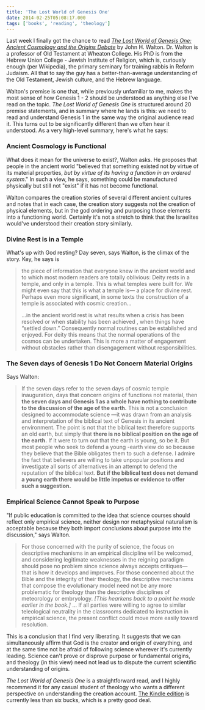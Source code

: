 ```yaml
---
title: 'The Lost World of Genesis One'
date: 2014-02-25T05:08:17.000
tags: ['books', 'reading', 'theology']
---
```


Last week I finally got the chance to read [_The Lost World of Genesis One: Ancient Cosmology and the Origins Debate_](http://www.amazon.com/gp/product/B003VM8QK0/ref=as_li_ss_tl?ie=UTF8&camp=1789&creative=390957&creativeASIN=B003VM8QK0&linkCode=as2&tag=chrishubbs-20) by John H. Walton. Dr. Walton is a professor of Old Testament at Wheaton College. His PhD is from the Hebrew Union College - Jewish Institute of Religion, which is, curiously enough (per Wikipedia), the primary seminary for training rabbis in Reform Judaism. All that to say the guy has a better-than-average understanding of the Old Testament, Jewish culture, and the Hebrew language.

Walton's premise is one that, while previously unfamiliar to me, makes the most sense of how Genesis 1 - 2 should be understood as anything else I've read on the topic. _The Lost World of Genesis One_ is structured around 20 premise statements, and in summary where he lands is this: we need to read and understand Genesis 1 in the same way the original audience read it. This turns out to be significantly different than we often hear it understood. As a very high-level summary, here's what he says:

### Ancient Cosmology is Functional

What does it mean for the universe to exist?, Walton asks. He proposes that people in the ancient world "believed that something existed not by virtue of its material properties, _but by virtue of its having a function in an ordered system_." In such a view, he says, something could be manufactured physically but still not "exist" if it has not become functional.

Walton compares the creation stories of several different ancient cultures and notes that in each case, the creation story suggests not the creation of physical elements, but in the god ordering and purposing those elements into a functioning world. Certainly it's not a stretch to think that the Israelites would've understood their creation story similarly.

### Divine Rest is in a Temple

What's up with God resting? Day seven, says Walton, is the climax of the story. Key, he says is

> the piece of information that everyone knew in the ancient world and to which most modern readers are totally oblivious: Deity rests in a temple, and only in a temple. This is what temples were built for. We might even say that this is what a temple is— a place for divine rest. Perhaps even more significant, in some texts the construction of a temple is associated with cosmic creation...
>
> ...in the ancient world rest is what results when a crisis has been resolved or when stability has been achieved , when things have “settled down.” Consequently normal routines can be established and enjoyed. For deity this means that the normal operations of the cosmos can be undertaken. This is more a matter of engagement without obstacles rather than disengagement without responsibilities.

### The Seven days of Genesis 1 Do Not Concern Material Origins

Says Walton:

> If the seven days refer to the seven days of cosmic temple inauguration, days that concern origins of functions not material, then **the seven days and Genesis 1 as a whole have nothing to contribute to the discussion of the age of the earth.** This is not a conclusion designed to accommodate science —it was drawn from an analysis and interpretation of the biblical text of Genesis in its ancient environment. The point is not that the biblical text therefore supports an old earth, but simply that **there is no biblical position on the age of the earth.** If it were to turn out that the earth is young, so be it. But most people who seek to defend a young -earth view do so because they believe that the Bible obligates them to such a defense. I admire the fact that believers are willing to take unpopular positions and investigate all sorts of alternatives in an attempt to defend the reputation of the biblical text. **But if the biblical text does not demand a young earth there would be little impetus or evidence to offer such a suggestion.**

### Empirical Science Cannot Speak to Purpose

"If public education is committed to the idea that science courses should reflect only empirical science, neither design nor metaphysical naturalism is acceptable because they both import conclusions about purpose into the discussion," says Walton.

> For those concerned with the purity of science, the focus on descriptive mechanisms in an empirical discipline will be welcomed, and considering legitimate weaknesses in the reigning paradigm should pose no problem since science always accepts critiques— that is how it develops and improves. For those concerned about the Bible and the integrity of their theology, the descriptive mechanisms that compose the evolutionary model need not be any more problematic for theology than the descriptive disciplines of meteorology or embryology. _\[This hearkens back to a point he made earlier in the book.\]_ ... If all parties were willing to agree to similar teleological neutrality in the classrooms dedicated to instruction in empirical science, the present conflict could move more easily toward resolution.

This is a conclusion that I find very liberating. It suggests that we can simultaneously affirm that God is the creator and origin of everything, and at the same time not be afraid of following science wherever it's currently leading. Science can't prove or disprove purpose or fundamental origins, and theology (in this view) need not lead us to dispute the current scientific understanding of origins.

_The Lost World of Genesis One_ is a straightforward read, and I highly recommend it for any casual student of theology who wants a different perspective on understanding the creation account. [The Kindle edition](http://www.amazon.com/gp/product/B003VM8QK0/ref=as_li_ss_tl?ie=UTF8&camp=1789&creative=390957&creativeASIN=B003VM8QK0&linkCode=as2&tag=chrishubbs-20) is currently less than six bucks, which is a pretty good deal.
